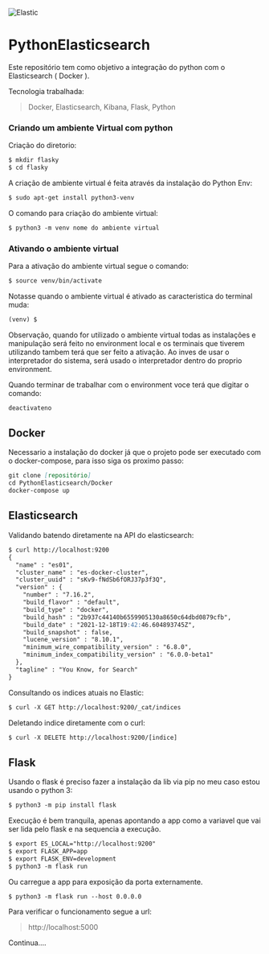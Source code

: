 ![Elastic](https://miro.medium.com/max/1400/0*erW1UzTe5JHcaJ4C)

# PythonElasticsearch

Este repositório tem como objetivo a integração do python com o Elasticsearch ( Docker ).

Tecnologia trabalhada:

> Docker,
> Elasticsearch,
> Kibana,
> Flask,
> Python

### Criando um ambiente Virtual com python

Criação do diretorio:

```md
$ mkdir flasky
$ cd flasky
```

A criação de ambiente virtual é feita através da instalação do Python Env:

```md
$ sudo apt-get install python3-venv
```

O comando para criação do ambiente virtual:

```md
$ python3 -m venv nome do ambiente virtual
```

### Ativando o ambiente virtual

Para a ativação do ambiente virtual segue o comando:

```md
$ source venv/bin/activate
```

Notasse quando o ambiente virtual é ativado as caracteristica do terminal muda:

```md
(venv) $
```

Observação, quando for utilizado o ambiente virtual todas as instalações e manipulação será feito no environment local e os terminais que tiverem utilizando tambem terá que ser feito a ativação. Ao inves de usar o interpretador do sistema, será usado o interpretador dentro do proprio environment.

Quando terminar de trabalhar com o environment voce terá que digitar o comando:

```md
deactivateno
```

## Docker

Necessario a instalação do docker já que o projeto pode ser executado com o docker-compose, para isso siga os proximo passo:

```md
git clone [repositório]
cd PythonElasticsearch/Docker
docker-compose up
```

## Elasticsearch

Validando batendo diretamente na API do elasticsearch:

```md
$ curl http://localhost:9200
{
  "name" : "es01",
  "cluster_name" : "es-docker-cluster",
  "cluster_uuid" : "sKv9-fNdSb6fORJ37p3f3Q",
  "version" : {
    "number" : "7.16.2",
    "build_flavor" : "default",
    "build_type" : "docker",
    "build_hash" : "2b937c44140b6559905130a8650c64dbd0879cfb",
    "build_date" : "2021-12-18T19:42:46.604893745Z",
    "build_snapshot" : false,
    "lucene_version" : "8.10.1",
    "minimum_wire_compatibility_version" : "6.8.0",
    "minimum_index_compatibility_version" : "6.0.0-beta1"
  },
  "tagline" : "You Know, for Search"
}
```

Consultando os indices atuais no Elastic:

```md
$ curl -X GET http://localhost:9200/_cat/indices
```

Deletando indice diretamente com o curl:

```md
$ curl -X DELETE http://localhost:9200/[indice]
```

## Flask

Usando o flask é preciso fazer a instalação da lib via pip no meu caso estou usando o python 3:

```md
$ python3 -m pip install flask
```

Execução é bem tranquila, apenas apontando a app como a variavel que vai ser lida pelo flask e na sequencia a execução.

```md
$ export ES_LOCAL="http://localhost:9200"
$ export FLASK_APP=app
$ export FLASK_ENV=development
$ python3 -m flask run
```

Ou carregue a app para exposição da porta externamente.

```md
$ python3 -m flask run --host 0.0.0.0
```

Para verificar o funcionamento segue a url:

> http://localhost:5000

Continua....